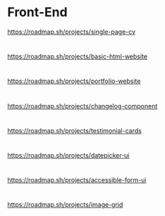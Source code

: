 # Front-End
https://roadmap.sh/projects/single-page-cv
#
https://roadmap.sh/projects/basic-html-website
#
https://roadmap.sh/projects/portfolio-website
#
https://roadmap.sh/projects/changelog-component
#
https://roadmap.sh/projects/testimonial-cards
#
https://roadmap.sh/projects/datepicker-ui
#
https://roadmap.sh/projects/accessible-form-ui
#
https://roadmap.sh/projects/image-grid
